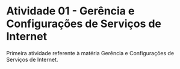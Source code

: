 # Atividade 01 - Gerência e Configurações de Serviços de Internet
Primeira atividade referente à matéria Gerência e Configurações de Serviços de Internet.
